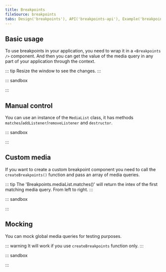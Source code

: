 ```yaml
---
title: Breakpoints
fileSource: breakpoints
tabs: Design('breakpoints'), API('breakpoints-api'), Example('breakpoints-code'), Changelog('breakpoints-changelog')
---
```


## Basic usage

To use breakpoints in your application, you need to wrap it in a `<Breakpoints />` component.
And then you can get the value of the media query in any part of your application through the context.

::: tip
Resize the window to see the changes.
:::

::: sandbox

<script lang="tsx">
  export Demo from 'stories/components/breakpoints/docs/examples/simple-use.tsx';
</script>

:::

## Manual control

You can use an instance of the `MediaList` class, it has methods `matches`/`addListener`/`removeListener` and `destructor`.

::: sandbox

<script lang="tsx">
  export Demo from 'stories/components/breakpoints/docs/examples/manual-control.tsx';
</script>

:::

## Custom media

If you want to create a custom breakpoint component you need to call the `createBreakpoints()` function and pass an array of media queries.

::: tip
The 'Breakpoints.mediaList.matches()' will return the intex of the first matching media query. From left to right.
:::

::: sandbox

<script lang="tsx">
  export Demo from 'stories/components/breakpoints/docs/examples/custom-media.tsx';
</script>

:::

## Mocking

You can mock global media queries for testing purposes.

::: warning
It will work if you use `createBreakpoints` function only.
:::

::: sandbox

<script lang="tsx">
  export Demo from 'stories/components/breakpoints/docs/examples/mocking.tsx';
</script>

:::
